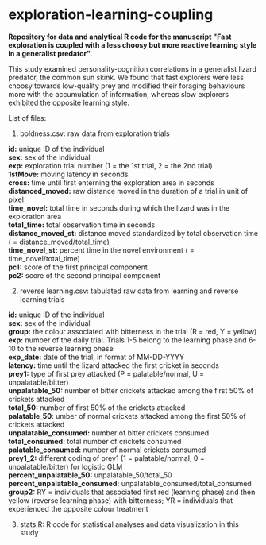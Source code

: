# exploration-learning-coupling

**Repository for data and analytical R code for the manuscript "Fast exploration is coupled with a less choosy but more reactive learning style in a generalist predator".**

This study examined personality-cognition correlations in a generalist lizard predator, the common sun skink. We found that fast explorers were less choosy towards low-quality prey and modified their foraging behaviours more with the accumulation of information, whereas slow explorers exhibited the opposite learning style.

List of files:

1. boldness.csv: raw data from exploration trials

**id:** unique ID of the individual<br/>
**sex:** sex of the individual<br/>
**exp:** exploration trial number (1 = the 1st trial, 2 = the 2nd trial)<br/>
**1stMove:** moving latency in seconds<br/>
**cross:** time until first enterning the exploration area in seconds<br/>
**distanced_moved:** raw distance moved in the duration of a trial in unit of pixel<br/>
**time_novel:** total time in seconds during which the lizard was in the exploration area<br/>
**total_time:** total observation time in seconds<br/>
**distance_moved_st:** distance moved standardized by total observation time ( = distance_moved/total_time)<br/>
**time_novel_st:** percent time in the novel environment ( = time_novel/total_time)<br/>
**pc1:** score of the first principal component<br/>
**pc2:** score of the second principal component<br/>

2. reverse learning.csv: tabulated raw data from learning and reverse learning trials

**id:** unique ID of the individual<br/>
**sex:** sex of the individual<br/>
**group:** the colour associated with bitterness in the trial (R = red, Y = yellow)<br/>
**exp:** number of the daily trial. Trials 1-5 belong to the learning phase and 6-10 to the reverse learning phase<br/>
**exp_date:** date of the trial, in format of MM-DD-YYYY<br/>
**latency:** time until the lizard attacked the first cricket in seconds<br/>
**prey1:** type of first prey attacked (P = palatable/normal, U = unpalatable/bitter)<br/>
**unpalatable_50:** number of bitter crickets attacked among the first 50% of crickets attacked<br/>
**total_50:** number of first 50% of the crickets attacked<br/>
**palatable_50**: umber of normal crickets attacked among the first 50% of crickets attacked<br/>
**unpalatable_consumed:** number of bitter crickets consumed<br/>
**total_consumed:** total number of crickets consumed<br/>
**palatable_consumed:** number of normal crickets consumed<br/>
**prey1_2:** different coding of prey1 (1 = palatable/normal, 0 = unpalatable/bitter) for logistic GLM<br/>
**percent_unpalatable_50:** unpalatable_50/total_50<br/>
**percent_unpalatable_consumed:** unpalatable_consumed/total_consumed<br/>
**group2:** RY = individuals that associated first red (learning phase) and then yellow (reverse learning phase) with bitterness; YR = individuals that experienced the opposite colour treatment<br/>

3. stats.R: R code for statistical analyses and data visualization in this study

